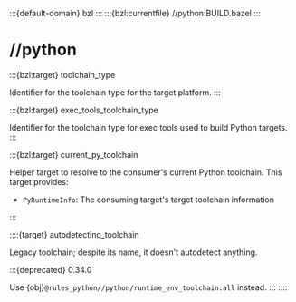 :::{default-domain} bzl
:::
:::{bzl:currentfile} //python:BUILD.bazel
:::

# //python

:::{bzl:target} toolchain_type

Identifier for the toolchain type for the target platform.
:::

:::{bzl:target} exec_tools_toolchain_type

Identifier for the toolchain type for exec tools used to build Python targets.
:::

:::{bzl:target} current_py_toolchain

Helper target to resolve to the consumer's current Python toolchain. This target
provides:

* `PyRuntimeInfo`: The consuming target's target toolchain information

:::

::::{target} autodetecting_toolchain

Legacy toolchain; despite its name, it doesn't autodetect anything.

:::{deprecated} 0.34.0

Use {obj}`@rules_python//python/runtime_env_toolchain:all` instead.
:::
::::

